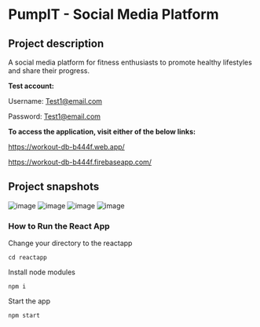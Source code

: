 # PumpIT - Social Media Platform
## Project description
A social media platform for fitness enthusiasts to promote healthy lifestyles and share their progress.

**Test account:**

Username: Test1@email.com

Password: Test1@email.com

**To access the application, visit either of the below links:**

https://workout-db-b444f.web.app/ 

https://workout-db-b444f.firebaseapp.com/ 

## Project snapshots
![image](https://github.com/dustinn1235/pumpit-social-media/assets/60798675/1c234ca8-1be1-4131-b4a1-682dfaeb8b6f)
![image](https://user-images.githubusercontent.com/60798675/234192244-50ad7923-143f-46c0-99eb-95070282ebf0.png)
![image](https://user-images.githubusercontent.com/60798675/234191917-3d9302e7-b885-4abc-84a2-c65e842c05a8.png)
![image](https://user-images.githubusercontent.com/60798675/234191983-6279b6e3-f7e4-4c1c-912a-67ec41d3f4b4.png)


### How to Run the React App

Change your directory to the reactapp

```
cd reactapp
```

Install node modules

```
npm i
```

Start the app

```
npm start
```
